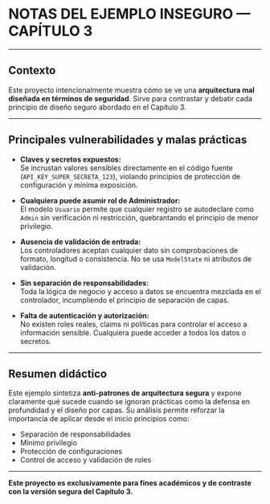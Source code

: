 # NOTAS DEL EJEMPLO INSEGURO — CAPÍTULO 3

---

## Contexto

Este proyecto intencionalmente muestra cómo se ve una **arquitectura mal diseñada en términos de seguridad**. 
Sirve para contrastar y debatir cada principio de diseño seguro abordado en el Capítulo 3.

---

## Principales vulnerabilidades y malas prácticas

- **Claves y secretos expuestos:**  
  Se incrustan valores sensibles directamente en el código fuente (`API_KEY_SUPER_SECRETA_123`), 
  violando principios de protección de configuración y mínima exposición.

- **Cualquiera puede asumir rol de Administrador:**  
  El modelo `Usuario` permite que cualquier registro se autodeclare como `Admin` sin verificación ni restricción, 
  quebrantando el principio de menor privilegio.

- **Ausencia de validación de entrada:**  
  Los controladores aceptan cualquier dato sin comprobaciones de formato, longitud o consistencia. 
  No se usa `ModelState` ni atributos de validación.

- **Sin separación de responsabilidades:**  
  Toda la lógica de negocio y acceso a datos se encuentra mezclada en el controlador, 
  incumpliendo el principio de separación de capas.

- **Falta de autenticación y autorización:**  
  No existen roles reales, claims ni políticas para controlar el acceso a información sensible. 
  Cualquiera puede acceder a todos los datos o secretos.

---

## Resumen didáctico

Este ejemplo sintetiza **anti-patrones de arquitectura segura** y expone claramente qué sucede 
cuando se ignoran prácticas como la defensa en profundidad y el diseño por capas. 
Su análisis permite reforzar la importancia de aplicar desde el inicio principios como:
- Separación de responsabilidades
- Mínimo privilegio
- Protección de configuraciones
- Control de acceso y validación de roles

---

**Este proyecto es exclusivamente para fines académicos y de contraste con la versión segura del Capítulo 3.**